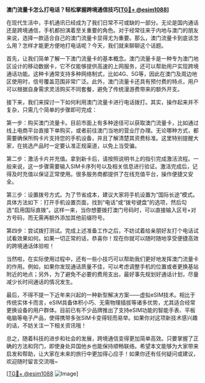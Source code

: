 **澳门流量卡怎么打电话？轻松掌握跨境通信技巧[[TG💪+ @esim1088](https://t.me/s/esim1088)]**

在现代生活中，手机通讯已经成为了我们日常不可或缺的一部分。无论是国内通话还是跨境通信，手机都扮演着至关重要的角色。对于经常往来于内地与澳门的朋友来说，选择一款适合自己的澳门流量卡显得尤为重要。那么，澳门流量卡到底该怎么用？怎样才能更方便地打电话呢？今天，我们就来聊聊这个话题。

首先，让我们简单了解一下澳门流量卡的基本概念。澳门流量卡是一种专为澳门地区设计的移动数据卡，它不仅能够提供高速的上网服务，还可以帮助用户实现跨境通话功能。这种卡通常支持多种网络制式，比如4G、5G等，因此在澳门及周边地区使用时，信号覆盖范围非常广泛。此外，澳门流量卡还具有预付费的特点，用户可以根据自身需求灵活购买不同套餐，避免了传统漫游费带来的额外开支。

接下来，我们来探讨一下如何利用澳门流量卡进行电话拨打。其实，操作起来并不复杂，只需几个简单的步骤即可完成：

第一步：购买澳门流量卡。目前市面上有多种途径可以获取澳门流量卡，比如通过线上电商平台直接下单购买，或者前往澳门当地的营业厅办理。无论哪种方式，都需要确保所购卡片支持您的手机设备，并且了解清楚其资费标准。这里特别提醒大家，在挑选产品时一定要认准正规渠道，以免上当受骗。

第二步：激活卡片并充值。拿到新卡后，请按照说明书上的指引完成激活流程。一般来说，这一步骤需要输入SIM卡序列号以及相关信息进行验证。激活完成后，记得及时充值以保证正常使用。很多服务商都提供了在线充值平台，操作便捷又安全。

第三步：设置拨号方式。为了节省成本，建议大家将手机设置为“国际长途”模式。具体方法如下：打开手机设置页面，找到“电话”或“拨号键盘”的选项，然后勾选“启用国际直拨”。这样一来，当你想要拨打澳门号码时，可以直接输入区号+对方号码，而无需再额外添加其他前缀符号。

第四步：尝试拨打测试。完成上述准备工作之后，不妨试着给亲朋好友打个电话试试看效果如何。如果一切正常的话，恭喜你！现在你就可以随时随地享受便捷高效的跨境通话体验啦！

当然啦，在实际使用过程中，还有一些小技巧可以帮助我们更好地发挥澳门流量卡的作用。例如，如果你发现通话质量不佳，可以考虑调整手机的位置或者更换基站附近的地点；另外，为了避免不必要的费用支出，最好事先规划好通话计划，尽量减少长时间通话的情况发生。

最后，不得不提一下近年来兴起的一种新型解决方案——虚拟eSIM技术。相比于传统实体卡而言，eSIM具备体积小巧、无需物理插拔等诸多优势，尤其适合经常更换设备的用户群体。目前已有不少品牌推出了支持eSIM功能的智能手表、平板电脑等电子产品，使得携带多张SIM卡变得轻而易举。如果你对这项新技术感兴趣的话，不妨关注一下相关资讯哦！

总之，随着科技的进步和社会的发展，跨境通信变得更加简单高效。只要掌握了正确的方法和窍门，即使身处异国他乡也能保持顺畅联络。希望本文能够为大家带来启发和帮助，让大家在未来的旅行中更加得心应手！如果你还有任何疑问或建议，欢迎随时留言交流哦~

[[TG💪+ @esim1088](https://t.me/s/esim1088) ![Image](https://i.postimg.cc/4NQfJmqS/Snipaste-2025-05-13-00-14-12.png)]